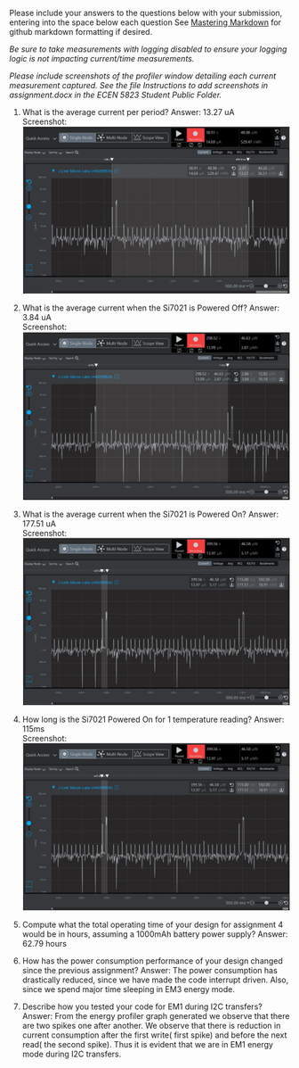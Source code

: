 Please include your answers to the questions below with your submission, entering into the space below each question
See [Mastering Markdown](https://guides.github.com/features/mastering-markdown/) for github markdown formatting if desired.

*Be sure to take measurements with logging disabled to ensure your logging logic is not impacting current/time measurements.*

*Please include screenshots of the profiler window detailing each current measurement captured.  See the file Instructions to add screenshots in assignment.docx in the ECEN 5823 Student Public Folder.* 

1. What is the average current per period?
   Answer: 13.27 uA
   <br>Screenshot:  
   ![Avg_current_per_period](screenshots/assignment4/avg_current_per_period.jpg)  

2. What is the average current when the Si7021 is Powered Off?
   Answer: 3.84 uA
   <br>Screenshot:  
   ![Avg_current_LPM_Off](screenshots/assignment4/avg_current_lpm_off.jpg)  

3. What is the average current when the Si7021 is Powered On?
   Answer: 177.51 uA
   <br>Screenshot:  
   ![Avg_current_LPM_Off](screenshots/assignment4/avg_current_lpm_on.jpg)  

4. How long is the Si7021 Powered On for 1 temperature reading?
   Answer: 115ms
   <br>Screenshot:  
   ![duration_lpm_on](screenshots/assignment4/avg_current_lpm_on.jpg)  

5. Compute what the total operating time of your design for assignment 4 would be in hours, assuming a 1000mAh battery power supply?
   Answer: 62.79 hours
   
6. How has the power consumption performance of your design changed since the previous assignment?
   Answer: The power consumption has drastically reduced, since we have made the code interrupt driven. Also, since we spend major time sleeping
           in EM3 energy mode.
		   
7. Describe how you tested your code for EM1 during I2C transfers?
   Answer: From the energy profiler graph generated we observe that there are two spikes one after another. We observe that there is reduction in
           current consumption after the first write( first spike) and before the next read( the second spike). Thus it is evident that we are in EM1
		   energy mode during I2C transfers.
   
